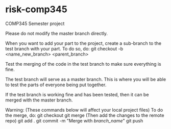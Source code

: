 # risk-comp345
COMP345 Semester project

Please do not modify the master branch directly.

When you want to add your part to the project, create a sub-branch to the test branch with your part. 
To do so, do:
git checkout -b <name_new_branch> <parent_branch>

Test the merging of the code in the test branch to make sure everything is fine. 

The test branch will serve as a master branch. This is where you will be able to test the parts of everyone being put together.

If the test branch is working fine and has been tested, then it can be merged with the master branch.

Warning: (These commands below will affect your local project files)
To do the merge, do:
git checkout <branch you want to merge to>
git merge <branch you want to merge with>
(Then add the changes to the remote repo)
git add .
git commit -m "Merge with _branch_name_"
git push
